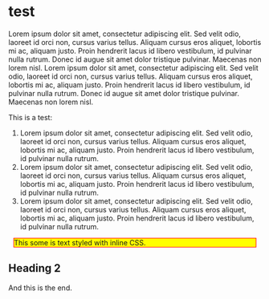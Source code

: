 test
====

Lorem ipsum dolor sit amet, consectetur adipiscing elit. Sed velit odio, laoreet id orci non, cursus varius tellus. 
Aliquam cursus eros aliquet, lobortis mi ac, aliquam justo. Proin hendrerit lacus id libero vestibulum, id pulvinar 
nulla rutrum. Donec id augue sit amet dolor tristique pulvinar. Maecenas non lorem nisl. 
Lorem ipsum dolor sit amet, consectetur adipiscing elit. Sed velit odio, laoreet id orci non, 
cursus varius tellus. Aliquam cursus eros aliquet, lobortis mi ac, aliquam justo. 
Proin hendrerit lacus id libero vestibulum, id pulvinar nulla rutrum. Donec id augue sit amet dolor 
tristique pulvinar. Maecenas non lorem nisl.



This is a test:

1. Lorem ipsum dolor sit amet, consectetur adipiscing elit. 
Sed velit odio, laoreet id orci non, cursus varius tellus. 
Aliquam cursus eros aliquet, lobortis mi ac, aliquam justo. 
Proin hendrerit lacus id libero vestibulum, id pulvinar nulla rutrum. 
1. Lorem ipsum dolor sit amet, consectetur adipiscing elit. 
Sed velit odio, laoreet id orci non, cursus varius tellus. 
Aliquam cursus eros aliquet, lobortis mi ac, aliquam justo. 
Proin hendrerit lacus id libero vestibulum, id pulvinar nulla rutrum.
1. Lorem ipsum dolor sit amet, consectetur adipiscing elit. 
Sed velit odio, laoreet id orci non, cursus varius tellus. 
Aliquam cursus eros aliquet, lobortis mi ac, aliquam justo. Proin hendrerit lacus id libero vestibulum, id pulvinar 
nulla rutrum.


<div style="margin: 10px; background-color: yellow; border: 1px solid red; ">This some is text styled with inline CSS.</div>

## Heading 2 
And this is the end.
